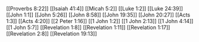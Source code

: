 [[Proverbs 8:22]]
[[Isaiah 41:4]]
[[Micah 5:2]]
[[Luke 1:2]]
[[Luke 24:39]]
[[John 1:1]]
[[John 5:26]]
[[John 8:58]]
[[John 19:35]]
[[John 20:27]]
[[Acts 1:3]]
[[Acts 4:20]]
[[2 Peter 1:16]]
[[1 John 1:2]]
[[1 John 2:13]]
[[1 John 4:14]]
[[1 John 5:7]]
[[Revelation 1:8]]
[[Revelation 1:11]]
[[Revelation 1:17]]
[[Revelation 2:8]]
[[Revelation 19:13]]
